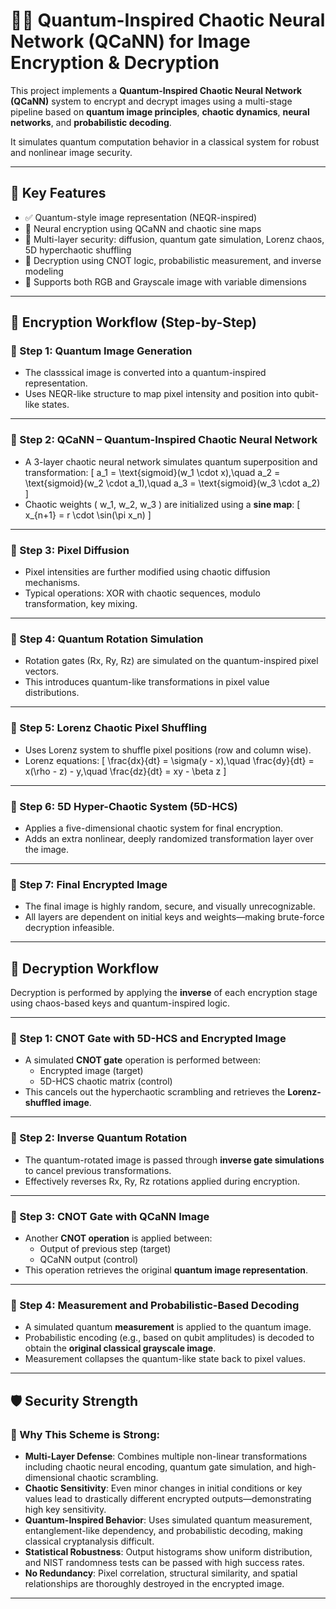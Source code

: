 # 🧠🔐 Quantum-Inspired Chaotic Neural Network (QCaNN) for Image Encryption & Decryption

This project implements a **Quantum-Inspired Chaotic Neural Network (QCaNN)** system to encrypt and decrypt images using a multi-stage pipeline based on **quantum image principles**, **chaotic dynamics**, **neural networks**, and **probabilistic decoding**.

It simulates quantum computation behavior in a classical system for robust and nonlinear image security.

---

## 📌 Key Features

- ✅ Quantum-style image representation (NEQR-inspired)
- 🧠 Neural encryption using QCaNN and chaotic sine maps
- 🔄 Multi-layer security: diffusion, quantum gate simulation, Lorenz chaos, 5D hyperchaotic shuffling
- 🔐 Decryption using CNOT logic, probabilistic measurement, and inverse modeling
- 🧪 Supports both RGB and Grayscale image with variable dimensions

---

## 🔄 Encryption Workflow (Step-by-Step)

### 🔹 Step 1: Quantum Image Generation

- The classsical image is converted into a quantum-inspired representation.
- Uses NEQR-like structure to map pixel intensity and position into qubit-like states.

---

### 🔹 Step 2: QCaNN – Quantum-Inspired Chaotic Neural Network

- A 3-layer chaotic neural network simulates quantum superposition and transformation:
  \[
  a_1 = \text{sigmoid}(w_1 \cdot x),\quad
  a_2 = \text{sigmoid}(w_2 \cdot a_1),\quad
  a_3 = \text{sigmoid}(w_3 \cdot a_2)
  \]
- Chaotic weights \( w_1, w_2, w_3 \) are initialized using a **sine map**:
  \[
  x_{n+1} = r \cdot \sin(\pi x_n)
  \]

---

### 🔹 Step 3: Pixel Diffusion

- Pixel intensities are further modified using chaotic diffusion mechanisms.
- Typical operations: XOR with chaotic sequences, modulo transformation, key mixing.

---

### 🔹 Step 4: Quantum Rotation Simulation

- Rotation gates (Rx, Ry, Rz) are simulated on the quantum-inspired pixel vectors.
- This introduces quantum-like transformations in pixel value distributions.

---

### 🔹 Step 5: Lorenz Chaotic Pixel Shuffling

- Uses Lorenz system to shuffle pixel positions (row and column wise).
- Lorenz equations:
  \[
  \frac{dx}{dt} = \sigma(y - x),\quad
  \frac{dy}{dt} = x(\rho - z) - y,\quad
  \frac{dz}{dt} = xy - \beta z
  \]

---

### 🔹 Step 6: 5D Hyper-Chaotic System (5D-HCS)

- Applies a five-dimensional chaotic system for final encryption.
- Adds an extra nonlinear, deeply randomized transformation layer over the image.

---

### 🔹 Step 7: Final Encrypted Image

- The final image is highly random, secure, and visually unrecognizable.
- All layers are dependent on initial keys and weights—making brute-force decryption infeasible.

---

## 🔐 Decryption Workflow

Decryption is performed by applying the **inverse** of each encryption stage using chaos-based keys and quantum-inspired logic.

---

### 🔹 Step 1: CNOT Gate with 5D-HCS and Encrypted Image

- A simulated **CNOT gate** operation is performed between:
  - Encrypted image (target)
  - 5D-HCS chaotic matrix (control)
- This cancels out the hyperchaotic scrambling and retrieves the **Lorenz-shuffled image**.

---

### 🔹 Step 2: Inverse Quantum Rotation

- The quantum-rotated image is passed through **inverse gate simulations** to cancel previous transformations.
- Effectively reverses Rx, Ry, Rz rotations applied during encryption.

---

### 🔹 Step 3: CNOT Gate with QCaNN Image

- Another **CNOT operation** is applied between:
  - Output of previous step (target)
  - QCaNN output (control)
- This operation retrieves the original **quantum image representation**.

---

### 🔹 Step 4: Measurement and Probabilistic-Based Decoding

- A simulated quantum **measurement** is applied to the quantum image.
- Probabilistic encoding (e.g., based on qubit amplitudes) is decoded to obtain the **original classical grayscale image**.
- Measurement collapses the quantum-like state back to pixel values.


---

## 🛡️ Security Strength

### 🔐 Why This Scheme is Strong:

- **Multi-Layer Defense**: Combines multiple non-linear transformations including chaotic neural encoding, quantum gate simulation, and high-dimensional chaotic scrambling.
- **Chaotic Sensitivity**: Even minor changes in initial conditions or key values lead to drastically different encrypted outputs—demonstrating high key sensitivity.
- **Quantum-Inspired Behavior**: Uses simulated quantum measurement, entanglement-like dependency, and probabilistic decoding, making classical cryptanalysis difficult.
- **Statistical Robustness**: Output histograms show uniform distribution, and NIST randomness tests can be passed with high success rates.
- **No Redundancy**: Pixel correlation, structural similarity, and spatial relationships are thoroughly destroyed in the encrypted image.

---

